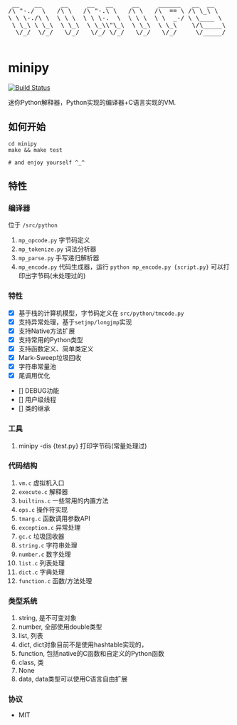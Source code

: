 <pre>

 __    __     __     __   __     __     ______   __  __    
/\ "-./  \   /\ \   /\ "-.\ \   /\ \   /\  == \ /\ \_\ \   
\ \ \-./\ \  \ \ \  \ \ \-.  \  \ \ \  \ \  _-/ \ \____ \  
 \ \_\ \ \_\  \ \_\  \ \_\\"\_\  \ \_\  \ \_\    \/\_____\ 
  \/_/  \/_/   \/_/   \/_/ \/_/   \/_/   \/_/     \/_____/ 
                                                           
</pre>

# minipy

[![Build Status](https://travis-ci.org/xupingmao/minipy.svg?branch=master)](https://travis-ci.org/xupingmao/minipy)

迷你Python解释器，Python实现的编译器+C语言实现的VM.

## 如何开始

```
cd minipy
make && make test

# and enjoy yourself ^_^
```

## 特性

### 编译器

位于 `/src/python`

1. `mp_opcode.py` 字节码定义
2. `mp_tokenize.py` 词法分析器
3. `mp_parse.py` 手写递归解析器
4. `mp_encode.py` 代码生成器，运行 `python mp_encode.py {script.py}` 可以打印出字节码(未处理过的)

### 特性
- [x] 基于栈的计算机模型，字节码定义在 `src/python/tmcode.py`
- [x] 支持异常处理，基于`setjmp/longjmp`实现
- [x] 支持Native方法扩展
- [x] 支持常用的Python类型
- [x] 支持函数定义、简单类定义
- [x] Mark-Sweep垃圾回收
- [x] 字符串常量池
- [x] 尾调用优化
- [] DEBUG功能
- [] 用户级线程
- [] 类的继承

### 工具
1. minipy -dis {test.py} 打印字节码(常量处理过)


### 代码结构
01. `vm.c` 虚拟机入口
02. `execute.c` 解释器
03. `builtins.c` 一些常用的内置方法
04. `ops.c` 操作符实现
05. `tmarg.c` 函数调用参数API
06. `exception.c` 异常处理
07. `gc.c` 垃圾回收器
08. `string.c` 字符串处理
09. `number.c` 数字处理
10. `list.c`   列表处理
11. `dict.c`   字典处理
12. `function.c` 函数/方法处理

### 类型系统
1. string, 是不可变对象
2. number, 全部使用double类型
3. list, 列表
4. dict, dict对象目前不是使用hashtable实现的，
5. function, 包括native的C函数和自定义的Python函数
6. class, 类
7. None
8. data, data类型可以使用C语言自由扩展

### 协议

- MIT
